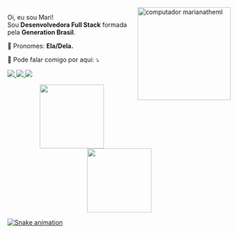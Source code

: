 <img src="https://i.imgur.com/RukwYtJ.png" width="210px" align="right" alt="computador marianatheml">

<p align="left"> 
  Oi, eu sou Mari! <br> Sou <strong>Desenvolvedora Full Stack</strong> formada pela <strong>Generation Brasil</strong>.
</p>
<p align="left">
  🦄 Pronomes: <strong>Ela/Dela.</strong>
</p>

<p align="left">
  💌 Pode falar comigo por aqui: ⤵️
</p>

<p align="left">
  <a href="https://www.instagram.com/marianatheml/" alt="Instagram">
    <img src="https://img.shields.io/badge/-Instagram-1c1424?style=for-the-badge&logo=Instagram&logoColor=FF79C6&link=https://www.instagram.com/marianatheml"/>
  </a>
  
  <a href="https://www.linkedin.com/in/marianatheml" alt="Linkedin">
    <img src="https://img.shields.io/badge/-Linkedin-1c1424?style=for-the-badge&logo=Linkedin&logoColor=FF79C6&link=https://www.linkedin.com/in/marianatheml"/>
  </a>
  
  <a href="mailto:marianatheml@gmail.com" alt="Email">
    <img src="https://img.shields.io/badge/-Gmail-1c1424?style=for-the-badge&logo=gmail&logoColor=FF79C6"/>
  </a>
</p>

<div align="center">
  <a href="https://github.com/marianatheml">
  <img height="145em" src="https://github-readme-stats.vercel.app/api/top-langs/?username=marianatheml&layout=compact&langs_count=7&theme=omni"/>
  <img height="145em" src="https://github-readme-stats.vercel.app/api?username=marianatheml&show_icons=true&theme=omni&include_all_commits=true&count_private=true"/>
</div>  
  
  ![Snake animation](https://github.com/marianatheml/marianatheml/blob/output/github-contribution-grid-snake.svg)
  
